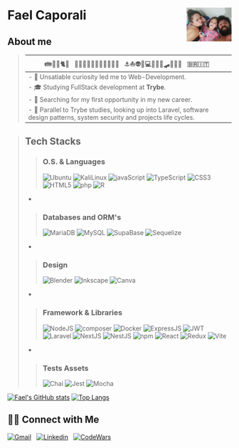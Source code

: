 # Fael Caporali &nbsp; <img src="/familia-de-careta.png" alt="Fael's family" align="right" width="20%" border-radius="10px" />

## About me
>
> | 👪🤴👸🐈🤖 &nbsp; 🧔🧑‍🎓👨‍🏫👨‍🍳👨‍🎨👨‍💻 &nbsp; ⚓⛵👽🖖💻🏄‍♂️🚣🛹🤸🍀🎵 &nbsp; 🇧🇷🇮🇹 &nbsp; |
> | --- |
> | - 🤔 Unsatiable curiosity led me to Web-Development. &nbsp; |
> | - 🎓 Studying FullStack development at **Trybe**. &nbsp; |
> | - 💼 Searching for my first opportunity in my new career. &nbsp; |
> | - 🌱 Parallel to Trybe studies, looking up into Laravel, software design patterns, system security and projects life cycles. &nbsp; |
>
 
>## Tech Stacks
>
>> ### O.S. & Languages
>>
>> ![Ubuntu](https://img.shields.io/badge/Ubuntu-E95420?style=flat&logo=ubuntu&logoColor=white) ![KaliLinux](https://img.shields.io/badge/Kali_Linux-557C94?style=flat&logo=kali-linux&logoColor=white) ![javaScript](https://img.shields.io/badge/JavaScript-323330?style=flat&logo=javascript&logoColor=F7DF1E) ![TypeScript](https://img.shields.io/badge/TypeScript-007ACC?style=flat&logo=typescript&logoColor=white) ![CSS3](https://img.shields.io/badge/CSS3-1572B6?style=flat&logo=css3&logoColor=white) ![HTML5](https://img.shields.io/badge/HTML5-E34F26?style=flat&logo=html5&logoColor=white) ![php](https://img.shields.io/badge/PHP-777BB4?style=flat&logo=php&logoColor=white) ![R](https://img.shields.io/badge/R-276DC3?style=flat&logo=r&logoColor=white)
>>
> -
>>
>> ### Databases and ORM's
>>
>> ![MariaDB](https://img.shields.io/badge/MariaDB-003545?style=flat&logo=mariadb&logoColor=white) ![MySQL](https://img.shields.io/badge/MySQL-005C84?style=flat&logo=mysql&logoColor=white) ![SupaBase](https://img.shields.io/badge/Supabase-181818?style=flat&logo=supabase&logoColor=white) ![Sequelize](https://img.shields.io/badge/Sequelize-52B0E7?style=flat&logo=Sequelize&logoColor=white)
>>
> -
>>
>> ### Design
>>
>> ![Blender](https://img.shields.io/badge/blender-%23F5792A.svg?style=flat&logo=blender&logoColor=white) ![Inkscape](https://img.shields.io/badge/Inkscape-000000?style=flat&logo=Inkscape&logoColor=white) ![Canva](https://img.shields.io/badge/Canva-%2300C4CC.svg?&style=flat&logo=Canva&logoColor=white)
>>
> -
>>
>> ### Framework & Libraries
>>
>> ![NodeJS](https://img.shields.io/badge/Node.js-339933?style=flat&logo=nodedotjs&logoColor=white) ![composer](https://img.shields.io/badge/Composer-885630?style=flat&logo=Composer&logoColor=white) ![Docker](https://img.shields.io/badge/Docker-2CA5E0?style=flat&logo=docker&logoColor=white) ![ExpressJS](https://img.shields.io/badge/Express.js-000000?style=flat&logo=express&logoColor=white) ![JWT](https://img.shields.io/badge/JWT-000000?style=flat&logo=JSON%20web%20tokens&logoColor=white) ![Laravel](https://img.shields.io/badge/Laravel-FF2D20?style=flat&logo=laravel&logoColor=white) ![NextJS](https://img.shields.io/badge/next.js-000000?style=flat&logo=nextdotjs&logoColor=white) ![NestJS](https://img.shields.io/badge/nestjs-E0234E?style=flat&logo=nestjs&logoColor=white) ![npm](https://img.shields.io/badge/npm-CB3837?style=flat&logo=npm&logoColor=white) ![React](https://img.shields.io/badge/React-20232A?style=flat&logo=react&logoColor=61DAFB) ![Redux](https://img.shields.io/badge/Redux-593D88?style=flat&logo=redux&logoColor=white) ![Vite](https://img.shields.io/badge/Vite-B73BFE?style=flat&logo=vite&logoColor=FFD62E)
>>
> -
>>
>> ### Tests Assets
>>
>>![Chai](https://img.shields.io/badge/chai-A30701?style=flat&logo=chai&logoColor=white) ![Jest](https://img.shields.io/badge/Jest-C21325?style=flat&logo=jest&logoColor=white) ![Mocha](https://img.shields.io/badge/Mocha-8D6748?style=flat&logo=Mocha&logoColor=white)
>>
>

[![Fael's GitHub stats](https://github-readme-stats.vercel.app/api?username=FaelCaporali&count_private=true&show_icons=true&theme=gotham)](https://github.com/FaelCaporali/) [![Top Langs](https://github-readme-stats.vercel.app/api/top-langs/?username=FaelCaporali&layout=compact&theme=gotham)](https://github.com/FaelCaporali)

## 🤝🏻 Connect with Me

[![Gmail](https://img.shields.io/badge/Gmail-D14836?style=for-the-badge&logo=gmail&logoColor=white)](mailto:rafelhon@gmail.com) &nbsp;
[![Linkedin](https://img.shields.io/badge/LinkedIn-0077B5?style=for-the-badge&logo=linkedin&logoColor=white)](https://www.linkedin.com/in/faelcaporali/) &nbsp;
[![CodeWars](https://img.shields.io/badge/Codewars-B1361E?style=for-the-badge&logo=Codewars&logoColor=white)](https://www.codewars.com/users/MudSailor) &nbsp;
